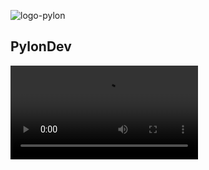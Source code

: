 ![logo-pylon](https://github.com/user-attachments/assets/f72e0a50-9b89-4661-8cee-5dba502c5a2b)

<!--

**Here are some ideas to get you started:**

🙋‍♀️ A short introduction - what is your organization all about?
🌈 Contribution guidelines - how can the community get involved?
👩‍💻 Useful resources - where can the community find your docs? Is there anything else the community should know?
🍿 Fun facts - what does your team eat for breakfast?
🧙 Remember, you can do mighty things with the power of [Markdown](https://docs.github.com/github/writing-on-github/getting-started-with-writing-and-formatting-on-github/basic-writing-and-formatting-syntax)
-->

## PylonDev 

![Pylon](https://pylon.co.th/files/module_banner_videos/29/20180317142738.mp4)

